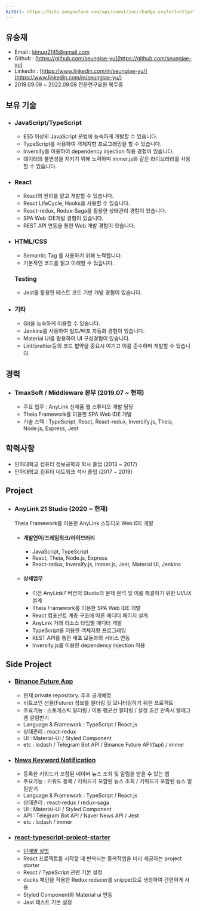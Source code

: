 ```yaml
---
hitUrl: https://hits.seeyoufarm.com/api/count/incr/badge.svg?url=https%3A%2F%2Fseungjae-yu.github.io%2FTIL%2F&count_bg=%2379C83D&title_bg=%23555555&icon=&icon_color=%23E7E7E7&title=hits&edge_flat=false
---
```


## 유승재

-   Email : kimug2145@gmail.com
-   Github : [https://github.com/seungjae-yu](https://github.com/seungjae-yu)
-   LinkedIn : [https://www.linkedin.com/in/seungjae-yu/](https://www.linkedin.com/in/seungjae-yu/)
-   2019.09.09 ~ 2022.09.08 전문연구요원 복무중

## 보유 기술

-   ### JavaScript/TypeScript

    -   ES5 이상의 JavaScript 문법에 능숙하게 개발할 수 있습니다.
    -   TypeScript를 사용하여 객체지향 프로그래밍을 할 수 있습니다.
    -   Inversify를 이용하여 dependency injection 적용 경험이 있습니다.
    -   데이터의 불변성을 지키기 위해 노력하며 immer.js와 같은 라이브러리를 사용할 수 있습니다.

-   ### React

    -   React의 원리를 알고 개발할 수 있습니다.
    -   React LifeCycle, Hooks을 사용할 수 있습니다.
    -   React-redux, Redux-Saga를 활용한 상태관리 경험이 있습니다.
    -   SPA Web IDE개발 경험이 있습니다.
    -   REST API 연동을 통한 Web 개발 경험이 있습니다.

-   ### HTML/CSS

    -   Semantic Tag 를 사용하기 위해 노력합니다.
    -   기본적인 코드를 읽고 이해할 수 있습니다.

    ### Testing

    -   Jest를 활용한 테스트 코드 기반 개발 경험이 있습니다.

-   ### 기타

    -   Git을 능숙하게 이용할 수 있습니다.
    -   Jenkins를 사용하여 빌드/배포 자동화 경험이 있습니다.
    -   Material UI를 활용하여 UI 구성경험이 있습니다.
    -   Lint/prettier등의 코드 협약을 중요시 여기고 이를 준수하며 개발할 수 있습니다.

## 경력

-   ### TmaxSoft / Middleware 본부 (2019.07 ~ 현재)
    -   주요 업무 : AnyLink 신제품 웹 스튜디오 개발 담당
    -   Theia Framework를 이용한 SPA Web IDE 개발
    -   기술 스택 : TypeScript, React, React-redux, Inversify.js, Theia, Node.js, Express, Jest

## 학력사항

-   인하대학교 컴퓨터 정보공학과 학사 졸업 (2013 ~ 2017)
-   인하대학교 컴퓨터 네트워크 석사 졸업 (2017 ~ 2019)

## Project

-   ### AnyLink 21 Studio (2020 ~ 현재)
    Theia Framework를 이용한 AnyLink 스튜디오 Web IDE 개발
    -   #### 개발언어/프레임워크/라이브러리
        -   JavaScript, TypeScript
        -   React, Theia, Node.js, Express
        -   React-redux, Inversify.js, immer.js, Jest, Material UI, Jenkins
    -   #### 상세업무
        -   이전 AnyLink7 버전의 Studio의 문제 분석 및 이를 해결하기 위한 UI/UX 설계
        -   Theia Framework를 이용한 SPA Web IDE 개발
        -   React 컴포넌트 계층 구조에 따른 에디터 페이지 설계
        -   AnyLink 거래 리소스 타입별 에디터 개발
        -   TypeScript를 이용한 객체지향 프로그래밍
        -   REST API를 통한 배포 모듈과의 서비스 연동
        -   Inversify.js를 이용한 dependency injection 적용

## Side Project

-   ### [Binance Future App](https://github.com/seungjae-yu/Binance-Future-App)

    -   현재 private repository. 추후 공개예정
    -   비트코인 선물(Future) 정보를 필터링 및 모니터링하기 위한 프로젝트
    -   주요기능 : 스토캐스틱 필터링 / 이동 평균선 필터링 / 설정 조건 만족시 텔레그램 알림받기
    -   Language & Framework : TypeScript / React.js
    -   상태관리 : react-redux
    -   UI : Material-UI / Styled Component
    -   etc : lodash / Telegram Bot API / Binance Future API(fapi) / immer

-   ### [News Keyword Notification](https://github.com/seungjae-yu/news-keyword-notification)

    -   등록한 키워드가 포함된 네이버 뉴스 조회 및 알림을 받을 수 있는 웹
    -   주요기능 : 키워드 등록 / 키워드가 포함된 뉴스 조회 / 키워드가 포함된 뉴스 알림받기
    -   Language & Framework : TypeScript / React.js
    -   상태관리 : react-redux / redux-saga
    -   UI : Material-UI / Styled Component
    -   API : Telegram Bot API / Naver News API / Jest
    -   etc : lodash / immer

-   ### [react-typescript-project-starter](https://github.com/seungjae-yu/react-typescript-project-starter)
    -   [단계별 설명](https://seungjae-yu.github.io/TIL/ReactStarter)
    -   React 프로젝트를 시작할 때 반복되는 중복작업을 미리 제공하는 project starter
    -   React / TypeScript 관련 기본 설정
    -   ducks 패턴을 적용한 Redux reducer를 snippet으로 생성하여 간편하게 사용
    -   Styled Component와 Material ui 연동
    -   Jest 테스트 기본 설정
